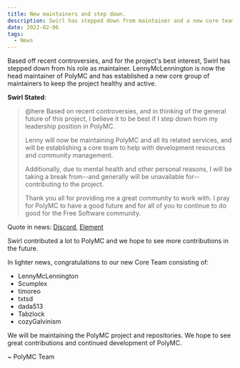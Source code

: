 ```yaml
---
title: New maintainers and step down.
description: Swirl has stepped down from maintainer and a new core team has been established.
date: 2022-02-06
tags:
  - News
---
```


Based off recent controversies, and for the project's best interest, Swirl has stepped down from his role as maintainer. LennyMcLennington is now the head maintainer of PolyMC and has established a new core group of maintainers to keep the project healthy and active.

**Swirl Stated**:
> @here Based on recent controversies, and in thinking of the general future of this project, I believe it to be best if I step down from my leadership position in PolyMC.
>
> Lenny will now be maintaining PolyMC and all its related services, and will be establishing a core team to help with development resources and community management.
>
> Additionally, due to mental health and other personal reasons, I will be taking a break from--and generally will be unavailable for--contributing to the project.
>
> Thank you all for providing me a great community to work with. I pray for PolyMC to have a good future and for all of you to continue to do good for the Free Software community.

Quote in news: [Discord](https://discordapp.com/channels/923671181020766230/923672379144671263/939731859431100416), [Element](https://matrix.to/#/!oOkwnJBCfVOMgEOp:polymc.org/$yGu0hoOB36_bSVPnV8msXAHl7or12JHch7axAoCe-RY?via=polymc.org&via=swirl.funny.cl&via=matrix.org)

Swirl contributed a lot to PolyMC and we hope to see more contributions in the future.

In lighter news, congratulations to our new Core Team consisting of:
- LennyMcLennington
- Scumplex
- timoreo
- txtsd
- dada513
- Tabzlock
- cozyGalvinism

We will be maintaining the PolyMC project and repositories. We hope to see great contributions and continued development of PolyMC.

~ PolyMC Team
